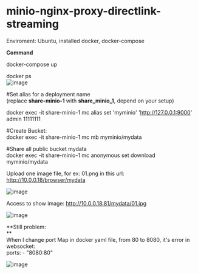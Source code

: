 # minio-nginx-proxy-directlink-streaming

Enviroment: Ubuntu, installed docker, docker-compose

**Command**

docker-compose up 

docker ps  
![image](https://github.com/dungla2011/minio-nginx-proxy-directlink-streaming/assets/7878963/734ecb1d-d3f7-436d-ae9c-24cc21c32bf9)


#Set alias for a deployment name  
(replace **share-minio-1** with **share_minio_1**, depend on your setup)

docker exec -it share-minio-1 mc alias set 'myminio' 'http://127.0.0.1:9000' admin 11111111  

#Create Bucket:  
docker exec -it share-minio-1 mc mb myminio/mydata  

#Share all public bucket mydata  
docker exec -it share-minio-1 mc anonymous set download myminio/mydata  

Upload one image file, for ex: 01.png in this url:  
http://10.0.0.18/browser/mydata  

![image](https://github.com/dungla2011/minio-nginx-proxy-directlink-streaming/assets/7878963/76348ee4-5cd9-4e21-b4ee-60f60e78a664)



Access to show image: http://10.0.0.18:81/mydata/01.jpg   


![image](https://github.com/dungla2011/minio-nginx-proxy-directlink-streaming/assets/7878963/40e6f2fd-3a06-498c-b05d-9eb228175a46)


**Still problem:  
**  
When I change port Map in docker yaml file, from 80 to 8080, it's error in websocket:  
ports:
      - "8080:80"

![image](https://github.com/dungla2011/minio-nginx-proxy-directlink-streaming/assets/7878963/30968be7-a2cc-42e4-8217-92297bea450d)





